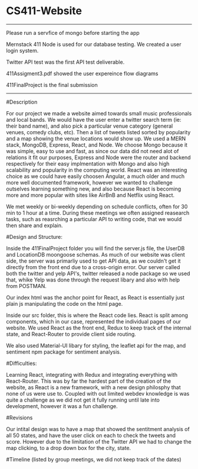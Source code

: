 # CS411-Website
---------------------------------------------
Please run a servfice of mongo before starting the app

Mernstack 411 Node is used for our database testing. We created a user login system.

Twitter API test was the first API test deliverable.

411Assigment3.pdf showed the user expereince flow diagrams

411FinalProject is the final submission

---------------------------------------------
#Description

For our project we made a website aimed towards small music professionals and local bands. We would have the user enter a twitter search term (ie: their band name), and also pick a particular venue category (general venues, comedy clubs, etc). Then a list of tweets listed sorted by popularity and a map showing the venue locations would show up. We used a MERN stack, MongoDB, Express, React, and Node. We choose Mongo because it was simple, easy to use and fast, as since our data did not need alot of relations it fit our purposes, Express and Node were the router and backend respectively for their easy implmentation with Mongo and also high scalability and popularity in the computing world. React was an interesting choice as we could have easily choosen Angular, a much older and much more well documented framework, however we wanted to challenge outselves learning something new, and also because React is becoming more and more popular with sites like AirBnB and Netflix using React.

We met weekly or bi-weekly depending on schedule conflicts, often for 30 min to 1 hour at a time. During these meetings we often assigned reasearch tasks, such as reasrching a particular API to writing code, that we would then share and explain. 

#Design and Structure:

Inside the 411FinalProject folder you will find the server.js file, the UserDB and LocationDB moongoose schemas. As much of our website was client side, the server was primarliy used to get API data, as we couldn't get it directly from the front end due to a cross-origin error. Our server called both the twitter and yelp API's, twitter released a node package so we used that, whike Yelp was done through the request libary and also with help from POSTMAN.

Our index html was the anchor point for React, as React is essentially just plain js manipulating the code on the html page. 

Inside our src folder, this is where the React code lies. React is split among components, which in our case, represented the individual pages of our website. We used React as the front end, Redux to keep track of the internal state, and React-Router to provide client side routing.

We also used Material-UI libary for styling, the leaflet api for the map, and sentiment npm package for sentiment analysis.

#Difficulties:

Learning React, integrating with Redux and integrating everything with React-Router. This was by far the hardest part of the creation of the website, as React is a new framework, with a new design philosphy that none of us were use to. Coupled with out limited webdev knowledge is was quite a challenge as we did not get it fully running until late into development, however it was a fun challenge.

#Revisions

Our intital design was to have a map that showed the sentitment analysis of all 50 states, and have the user click on each to check the tweets and score. However due to the limitation of the Twitter API we had to change the map clicking, to a drop down box for the city, state.

#Timeline (listed by group meetings, we did not keep track of the dates)


